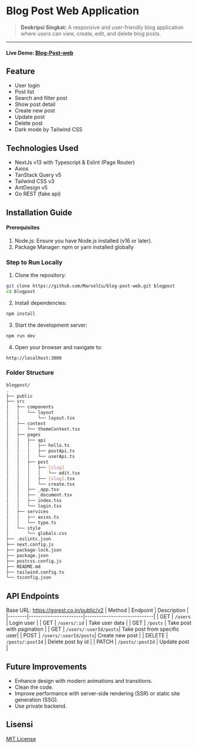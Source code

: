 # Blog Post Web Application
> **Deskripsi Singkat:** A responsive and user-friendly blog application where users can view, create, edit, and delete blog posts.



---
#### Live Demo: [Blog-Post-web](https://blog-post-web-rho.vercel.app/)

## Feature
- User login
- Post list
- Search and filter post
- Show post detail
- Create new post
- Update post
- Delete post
- Dark mode by Tailwind CSS

## Technologies Used
- NextJs v13 with Typescript & Eslint (Page Router)
- Axios
- TanStack Query v5
- Tailwind CSS v3
- AntDesign v5
- Go REST (fake api)

## Installation Guide
#### Prerequisites
1. Node.js: Ensure you have Node.js installed (v16 or later).
2. Package Manager: npm or yarn installed globally
### Step to Run Locally
1. Clone the repository:
```bash
git clone https://github.com/MarselCu/blog-post-web.git blogpost
cd blogpost
```
2. Install dependencies:
```bash
npm install
```
3. Start the development server:
```bash
npm run dev
```
4. Open your browser and navigate to:
```link
http://localhost:3000
```

### Folder Structure
```bash
blogpost/
.
├── public
├── src
│   ├── components
│   │   └── layout
│   │       └── layout.tsx
│   ├── context
│   │   └── themeContext.tsx
│   ├── pages
│   │   ├── api
│   │   │   ├── hello.ts
│   │   │   ├── postApi.ts
│   │   │   └── userApi.ts
│   │   ├── post
│   │   │   ├── [slug]
│   │   │   │   └── edit.tsx
│   │   │   ├── [slug].tsx
│   │   │   └── create.tsx
│   │   ├── _app.tsx
│   │   ├── _document.tsx
│   │   ├── index.tsx
│   │   └── login.tsx
│   ├── services
│   │   ├── axios.ts
│   │   └── type.ts
│   └── style
│       └── globals.css
├── .eslintc.json
├── next.config.js
├── package-lock.json
├── package.json
├── postcss.config.js
├── README.md
├── tailwind.config.ts
└── tsconfig.json
```

## API Endpoints
Base URL: https://gorest.co.in/public/v2
| Method | Endpoint              | Description                 |
|--------|-----------------------|-----------------------------|
| GET    | `/users`              | Login user                  |
| GET    | `/users/:id`          | Take user data              |
| GET    | `/posts`              | Take post with pagination   |
| GET    | `/users/:userId/posts`| Take post from specific user|
| POST   | `/users/:userId/posts`| Create new post             |
| DELETE | `/posts/:postId`      | Delete post by id           |
| PATCH  | `/posts/:postId`      | Update post                 |


## Future Improvements
- Enhance design with modern animations and transitions.
- Clean the code.
- Improve performance with server-side rendering (SSR) or static site generation (SSG).
- Use private backend.

## Lisensi
[MIT License](LICENSE)
